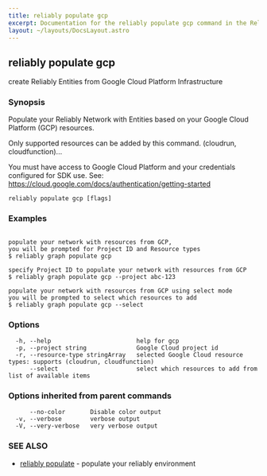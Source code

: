 ```yaml
---
title: reliably populate gcp
excerpt: Documentation for the reliably populate gcp command in the Reliably CLI
layout: ~/layouts/DocsLayout.astro
---
```

## reliably populate gcp

create Reliably Entities from Google Cloud Platform Infrastructure

### Synopsis


Populate your Reliably Network with Entities based 
on your Google Cloud Platform (GCP) resources.

Only supported resources can be added by this
command. (cloudrun, cloudfunction)...

You must have access to Google Cloud Platform and your
credentials configured for SDK use.
See: https://cloud.google.com/docs/authentication/getting-started


```
reliably populate gcp [flags]
```

### Examples

```

populate your network with resources from GCP, 
you will be prompted for Project ID and Resource types
$ reliably graph populate gcp

specify Project ID to populate your network with resources from GCP
$ reliably graph populate gcp --project abc-123

populate your network with resources from GCP using select mode
you will be prompted to select which resources to add
$ reliably graph populate gcp --select

```

### Options

```
  -h, --help                        help for gcp
  -p, --project string              Google Cloud project id
  -r, --resource-type stringArray   selected Google Cloud resource types: supports (cloudrun, cloudfunction)
      --select                      select which resources to add from list of available items
```

### Options inherited from parent commands

```
      --no-color       Disable color output
  -v, --verbose        verbose output
  -V, --very-verbose   very verbose output
```

### SEE ALSO

* [reliably populate](/docs/reference/cli/reliably_populate/)	 - populate your reliably environment

